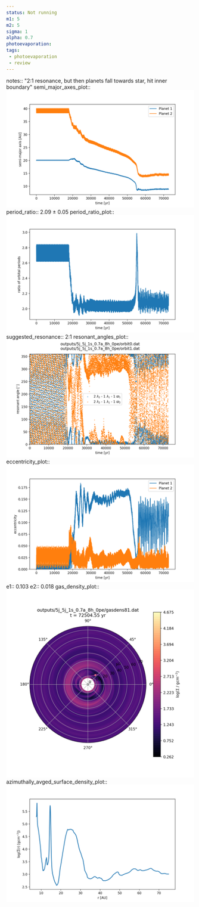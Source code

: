 ```yaml
---
status: Not running
m1: 5
m2: 5
sigma: 1
alpha: 0.7
photoevaporation: 
tags:
 - photoevaporation
 - review
---
```


notes:: "2:1 resonance, but then planets fall towards star, hit inner boundary"
semi_major_axes_plot:: ![semi_major_axes_5j_5j_1s_0.7a_8h_0pe.png](plots/semi_major_axes/semi_major_axes_5j_5j_1s_0.7a_8h_0pe.png)
period_ratio:: 2.09 ± 0.05
period_ratio_plot:: ![period_ratio_5j_5j_1s_0.7a_8h_0pe.png](plots/period_ratio/period_ratio_5j_5j_1s_0.7a_8h_0pe.png)
suggested_resonance:: 2:1
resonant_angles_plot:: ![resonant_angles_5j_5j_1s_0.7a_8h_0pe.png](plots/resonant_angles/resonant_angles_5j_5j_1s_0.7a_8h_0pe.png)
eccentricity_plot:: ![eccentricity_5j_5j_1s_0.7a_8h_0pe.png](plots/eccentricity/eccentricity_5j_5j_1s_0.7a_8h_0pe.png)
e1:: 0.103
e2:: 0.018
gas_density_plot:: ![gas_density_5j_5j_1s_0.7a_8h_0pe.png](plots/gas_density/gas_density_5j_5j_1s_0.7a_8h_0pe.png)
azimuthally_avged_surface_density_plot:: ![azimuthally_avged_surface_density_5j_5j_1s_0.7a_8h_0pe.png](plots/azimuthally_avged_surface_density/azimuthally_avged_surface_density_5j_5j_1s_0.7a_8h_0pe.png)
